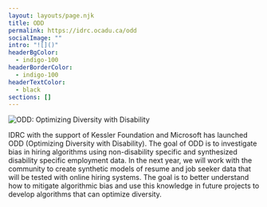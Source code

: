 ```yaml
---
layout: layouts/page.njk
title: ODD
permalink: https://idrc.ocadu.ca/odd
socialImage: ""
intro: "![]()"
headerBgColor:
  - indigo-100
headerBorderColor:
  - indigo-100
headerTextColor:
  - black
sections: []
---
```

![ODD: Optimizing Diversity with Disability ](/media/screen-shot-2021-11-01-at-8.41.18-pm.png)

IDRC with the support of Kessler Foundation and Microsoft has launched ODD (Optimizing Diversity with Disability). The goal of ODD is to investigate bias in hiring algorithms using non-disability specific and synthesized disability specific employment data. In the next year, we will work with the community to create synthetic models of resume and job seeker data that will be tested with online hiring systems. The goal is to better understand how to mitigate algorithmic bias and use this knowledge in future projects to develop algorithms that can optimize diversity.
